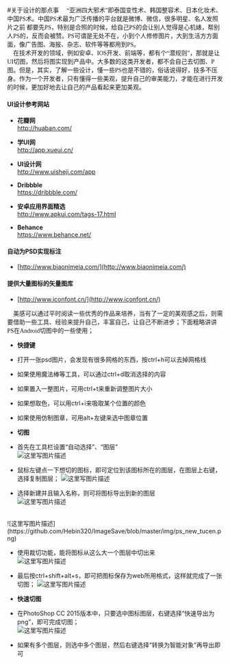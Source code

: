 #关于设计的那点事
<span style="font-family:‘Times New Roman‘;">&nbsp;&nbsp;&nbsp;&nbsp;“亚洲四大邪术”即泰国变性术、韩国整容术、日本化妆术、中国PS术。中国PS术最为广泛传播的平台就是微博、微信，很多明星、名人发照片之前 都要先PS，特别是合照的时候，给自己PS的会让别人觉得是心机婊，帮别人PS的，反而会被赞。PS可谓是无处不在，小到个人修修图片，大到生活方方面面，像广告图、海报、杂志、软件等等都用到PS。</span></br>
<span style="font-family:‘Times New Roman‘;">&nbsp;&nbsp;&nbsp;&nbsp;在技术开发的领域，例如安卓、IOS开发、前端等，都有个“潜规则”，那就是让UI切图，然后将图实现到产品中。大多数的这类开发者，都不会自己去切图、P图。但是，其实，了解一些设计，懂一些PS也是不错的，俗话说得好，技多不压身。作为一个开发者，只有懂得一些美观，提升自己的审美能力，才能在进行开发的时候，更加好地去让自己的产品看起来更加美观。</span>
<h4>UI设计参考网站</h4>
<ul>
<li>
<p><strong>花瓣网</strong><br><a href="http://huaban.com/" target="_blank">http://huaban.com/</a></p>
</li>
<li>
<p><strong>学UI网</strong><br><a href="http://app.xueui.cn/" target="_blank">http://app.xueui.cn/</a></p>
</li>
<li>
<p><strong>UI设计网</strong><br><a href="http://www.uisheji.com/app" target="_blank">http://www.uisheji.com/app</a></p>
</li>
<li>
<p><strong>Dribbble</strong><br><a href="https://dribbble.com/" target="_blank">https://dribbble.com/</a></p>
</li>
<li>
<p><strong>安卓应用界面精选</strong><br><a href="http://www.apkui.com/tags-17.html" target="_blank">http://www.apkui.com/tags-17.html</a></p>
</li>
<li>
<p><strong>Behance</strong><br><a href="https://www.behance.net/" target="_blank">https://www.behance.net/</a></p>
</li>
</ul>
<h4>自动为PSD实现标注</h4>

 - [http://www.biaonimeia.com/](http://www.biaonimeia.com/)
 
<h4>提供大量图标的矢量图库</h4>

 - [http://www.iconfont.cn/](http://www.iconfont.cn/)
 
<span style="font-family:‘Times New Roman‘;">&nbsp;&nbsp;&nbsp;&nbsp;美感可以通过平时阅读一些优秀的作品来培养，当有了一定的美观感之后，则需要借助一些工具、经验来提升自己，丰富自己，让自己不断进步；下面粗略讲讲PS在Android切图中的一些使用；</span>

 - <strong>快捷键</strong>
 - 打开一张psd图片，会发现有很多网格的东西，按ctrl+h可以去掉网格线
 - 如果使用魔法棒等工具，可以通过ctrl+d取消选择的内容
 - 如果置入一整图片，可用ctrl+t来重新调整图片大小
 - 如果想取色，可以用ctrl+i来吸取某个位置的颜色
 - 如果使用仿制图章，可用alt+左键来选中图章位置
 
 - <strong>切图</strong> 
  - 首先在工具栏设置“自动选择”、“图层” </br>
   ![这里写图片描述](https://github.com/Hebin320/ImageSave/blob/master/img/ps_zidong.png)

  - 鼠标左键点一下想切的图标，即可定位到该图标所在的图层，在图层上右键，选择复制图层；
  ![这里写图片描述](https://github.com/Hebin320/ImageSave/blob/master/img/ps_fuzhitucen.png)
  - 选择新建并且输入名称，则可将图标导出到新的图层</br>
   ![这里写图片描述](https://github.com/Hebin320/ImageSave/blob/master/img/ps_tucenname.png)
   </br>
   ![这里写图片描述](https://github.com/Hebin320/ImageSave/blob/master/img/ps_new_tucen.png)
   

  - 使用裁切功能，能将图标从这么大一个图层中切出来</br>
  ![这里写图片描述](https://github.com/Hebin320/ImageSave/blob/master/img/ps_caiqie.png)
  

  - 最后按ctrl+shift+alt+s，即可把图标保存为web所用格式，这样就完成了一张切图；
  ![这里写图片描述](https://github.com/Hebin320/ImageSave/blob/master/img/ps_web_save.png)
  

 - <strong>快速切图</strong>
  - 在PhotoShop CC 2015版本中，只要选中图标图层，右键选择“快速导出为png”，即可完成切图；</br>
  ![这里写图片描述](https://github.com/Hebin320/ImageSave/blob/master/img/ps_fast_input.png)
  
  - 如果有多个图层，则选中多个图层，然后右键选择“转换为智能对象”再导出即可
